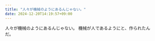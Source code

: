 ```yaml
---
title: "人々が機械のようにあるんじゃない。"
date: 2024-12-20T14:19:57+09:00
---
```

人々が機械のようにあるんじゃない。
機械が人であるようにと、作られたんだ。
